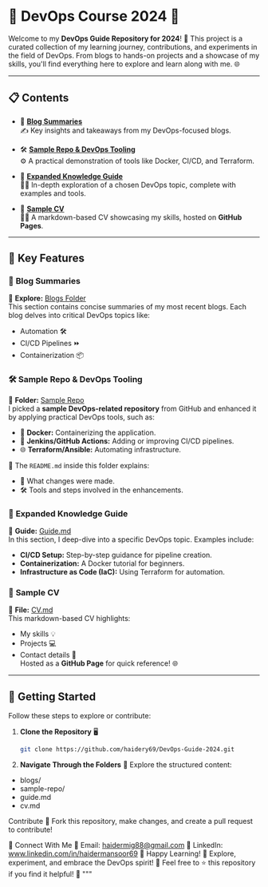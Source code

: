 
# 🚀 DevOps Course 2024 🎯

Welcome to my **DevOps Guide Repository for 2024**! 🎉 This project is a curated collection of my learning journey, contributions, and experiments in the field of DevOps. From blogs to hands-on projects and a showcase of my skills, you'll find everything here to explore and learn along with me. 🌐

---

## 📋 **Contents**

- 📖 [**Blog Summaries**](blogs/)  
  ✍️ Key insights and takeaways from my DevOps-focused blogs.
  
- 🛠️ [**Sample Repo & DevOps Tooling**](sample-repo/)  
  ⚙️ A practical demonstration of tools like Docker, CI/CD, and Terraform.  

- 📘 [**Expanded Knowledge Guide**](guide.md)  
  🧑‍💻 In-depth exploration of a chosen DevOps topic, complete with examples and tools.

- 📝 [**Sample CV**](cv.md)  
  👨‍💼 A markdown-based CV showcasing my skills, hosted on **GitHub Pages**.

---

## 🌟 **Key Features**

### 📖 **Blog Summaries**
🔗 **Explore:** [Blogs Folder](blogs/)  
This section contains concise summaries of my most recent blogs. Each blog delves into critical DevOps topics like:  
- Automation 🛠️  
- CI/CD Pipelines ⏩  
- Containerization 📦  

### 🛠️ **Sample Repo & DevOps Tooling**
📂 **Folder:** [Sample Repo](sample-repo/)  
I picked a **sample DevOps-related repository** from GitHub and enhanced it by applying practical DevOps tools, such as:  
- 🐳 **Docker:** Containerizing the application.  
- 🤖 **Jenkins/GitHub Actions:** Adding or improving CI/CD pipelines.  
- 🌐 **Terraform/Ansible:** Automating infrastructure.  

📄 The `README.md` inside this folder explains:  
- 🚀 What changes were made.  
- 🛠️ Tools and steps involved in the enhancements.  

### 📘 **Expanded Knowledge Guide**
🔗 **Guide:** [Guide.md](guide.md)  
In this section, I deep-dive into a specific DevOps topic. Examples include:  
- **CI/CD Setup:** Step-by-step guidance for pipeline creation.  
- **Containerization:** A Docker tutorial for beginners.  
- **Infrastructure as Code (IaC):** Using Terraform for automation.  

### 📝 **Sample CV**
📂 **File:** [CV.md](cv.md)  
This markdown-based CV highlights:  
- My skills 💡  
- Projects 💻  
- Contact details 📧  
Hosted as a **GitHub Page** for quick reference! 🌐

---

## 🏁 **Getting Started**

Follow these steps to explore or contribute:  

1. **Clone the Repository** 🖥️  
   ```bash
   git clone https://github.com/haidery69/DevOps-Guide-2024.git
   
2. **Navigate Through the Folders** 📂
Explore the structured content:
- blogs/
- sample-repo/
- guide.md
- cv.md

Contribute 🤝
Fork this repository, make changes, and create a pull request to contribute!

🌈 Connect With Me
📧 Email: haidermig88@gmail.com
💼 LinkedIn: www.linkedin.com/in/haidermansoor69
🎉 Happy Learning! 🎉
Explore, experiment, and embrace the DevOps spirit! 🚀
Feel free to ⭐ this repository if you find it helpful! 🌟 """
